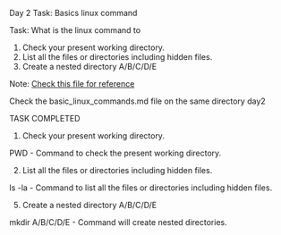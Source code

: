 Day 2 Task: Basics linux command

Task: What is the linux command to 
1. Check your present working directory.
2. List all the files or directories including hidden files.
3. Create a nested directory A/B/C/D/E

Note: [Check this file for reference](basic_linux_commands.md)

Check the basic_linux_commands.md file on the same directory day2


TASK COMPLETED

1. Check your present working directory.

PWD - Command to check the present working directory.

2. List all the files or directories including hidden files.

ls -la - Command to list all the files or directories including hidden files.

5. Create a nested directory A/B/C/D/E

mkdir A/B/C/D/E - Command will create nested directories.
